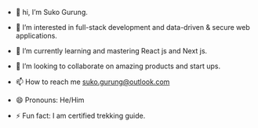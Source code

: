 - 👋 hi, I’m Suko Gurung.
  
- 👀 I’m interested in full-stack development and data-driven & secure web applications.
- 🌱 I’m currently learning and mastering React js and Next js.
- 💞️ I’m looking to collaborate on amazing products and start ups.
- 📫 How to reach me suko.gurung@outlook.com
- 😄 Pronouns: He/Him
- ⚡ Fun fact: I am certified trekking guide.

<!---
SukoGurung/SukoGurung is a ✨ special ✨ repository because its `README.md` (this file) appears on your GitHub profile.
You can click the Preview link to take a look at your changes.
--->
